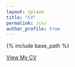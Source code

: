 ```yaml
---
layout: splash
title: "CV"
permalink: /cv/
author_profile: true
---
```

{% include base_path %}

[View My CV](../files/CV.pdf)
